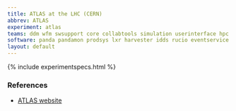 ```yaml
---
title: ATLAS at the LHC (CERN)
abbrev: ATLAS
experiment: atlas
teams: ddm wfm swsupport core collabtools simulation userinterface hpc databases datapreservation eventdata
software: panda pandamon prodsys lxr harvester idds rucio eventservice athena rootframework acts data-carousel scikit-hep pegasus atlas-ci-nightly
layout: default
---
```


{% include experimentspecs.html %}

### References

- [ATLAS website](https://atlas.cern/)

